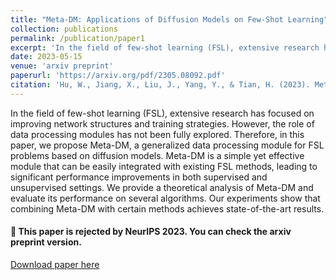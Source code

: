 ```yaml
---
title: "Meta-DM: Applications of Diffusion Models on Few-Shot Learning"
collection: publications
permalink: /publication/paper1
excerpt: 'In the field of few-shot learning (FSL), extensive research has focused on improving network structures and training strategies. However, the role of data processing modules has not been fully explored. Therefore, in this paper, we propose Meta-DM, a generalized data processing module for FSL problems based on diffusion models. Meta-DM is a simple yet effective module that can be easily integrated with existing FSL methods, leading to significant performance improvements in both supervised and unsupervised settings. We provide a theoretical analysis of Meta-DM and evaluate its performance on several algorithms. Our experiments show that combining Meta-DM with certain methods achieves state-of-the-art results.'
date: 2023-05-15
venue: 'arxiv preprint'
paperurl: 'https://arxiv.org/pdf/2305.08092.pdf'
citation: 'Hu, W., Jiang, X., Liu, J., Yang, Y., & Tian, H. (2023). Meta-DM: Applications of Diffusion Models on Few-Shot Learning. arXiv preprint arXiv:2305.08092.'
---
```


In the field of few-shot learning (FSL), extensive research has focused on improving network structures and training strategies. However, the role of data processing modules has not been fully explored. Therefore, in this paper, we propose Meta-DM, a generalized data processing module for FSL problems based on diffusion models. Meta-DM is a simple yet effective module that can be easily integrated with existing FSL methods, leading to significant performance improvements in both supervised and unsupervised settings. We provide a theoretical analysis of Meta-DM and evaluate its performance on several algorithms. Our experiments show that combining Meta-DM with certain methods achieves state-of-the-art results.

#### 📌 This paper is rejected by NeurIPS 2023. You can check the arxiv preprint version.

[Download paper here](https://arxiv.org/pdf/2305.08092.pdf)
